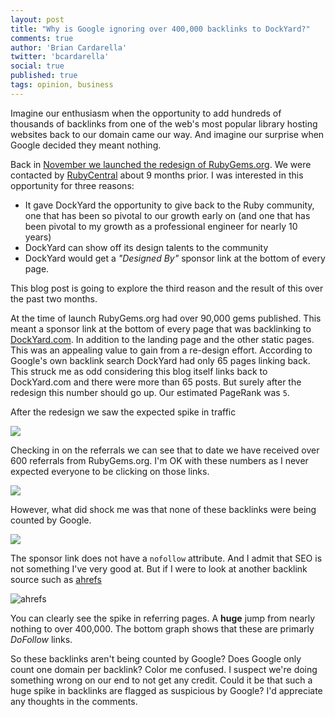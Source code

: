 ```yaml
---
layout: post
title: "Why is Google ignoring over 400,000 backlinks to DockYard?"
comments: true
author: 'Brian Cardarella'
twitter: 'bcardarella'
social: true
published: true
tags: opinion, business
---
```


Imagine our enthusiasm when the opportunity to add hundreds of thousands
of backlinks from one of the web's most popular library hosting websites
back to our domain came our way. And imagine our surprise when Google
decided they meant nothing.

Back in [November we launched the redesign of
RubyGems.org](http://reefpoints.dockyard.com/2014/11/18/rubygems-redesign.html). We were contacted by
[RubyCentral](http://rubycentral.org) about 9 months prior. I was
interested in this opportunity for three reasons:

* It gave DockYard the opportunity to give back to the Ruby community,
  one that has been so pivotal to our growth early on (and one that has
been pivotal to my growth as a professional engineer for nearly 10
years)
* DockYard can show off its design talents to the community
* DockYard would get a *"Designed By"* sponsor link at the bottom of
  every page.

This blog post is going to explore the third reason and the result of
this over the past two months.

At the time of launch RubyGems.org had over 90,000 gems published. This
meant a sponsor link at the bottom of every page that was backlinking
to [DockYard.com](http://dockyard.com). In addition to the landing page
and the other static pages. This was an appealing value to gain from a
re-design effort. According to Google's own backlink search DockYard had
only 65 pages linking back. This struck me as odd considering this blog
itself links back to DockYard.com and there were more than 65 posts. But
surely after the redesign this number should go up. Our estimated
PageRank was `5`.

After the redesign we saw the expected spike in traffic

![](http://i.imgur.com/tpcgGpK.png)

Checking in on the referrals we can see that to date we have received
over 600 referrals from RubyGems.org. I'm OK with these numbers as I
never expected everyone to be clicking on those links.

![](http://i.imgur.com/cM66gW5.png)

However, what did shock me was that none of these backlinks were being
counted by Google.

![](http://i.imgur.com/fTyXVzV.png)

The sponsor link does not have a `nofollow` attribute. And I admit that
SEO is not something I've very good at. But if I were to look at another
backlink source such as
[ahrefs](https://ahrefs.com/site-explorer/overview/subdomains/?target=dockyard.com)

![ahrefs](http://i.imgur.com/tlHt3sK.png)

You can clearly see the spike in referring pages. A **huge** jump from
nearly nothing to over 400,000. The bottom graph shows that these are
primarly *DoFollow* links.

So these backlinks aren't being counted by Google? Does Google only count
one domain per backlink? Color me confused. I suspect we're doing
something wrong on our end to not get any credit. Could it be that such
a huge spike in backlinks are flagged as suspicious by Google? I'd
appreciate any thoughts in the comments.
